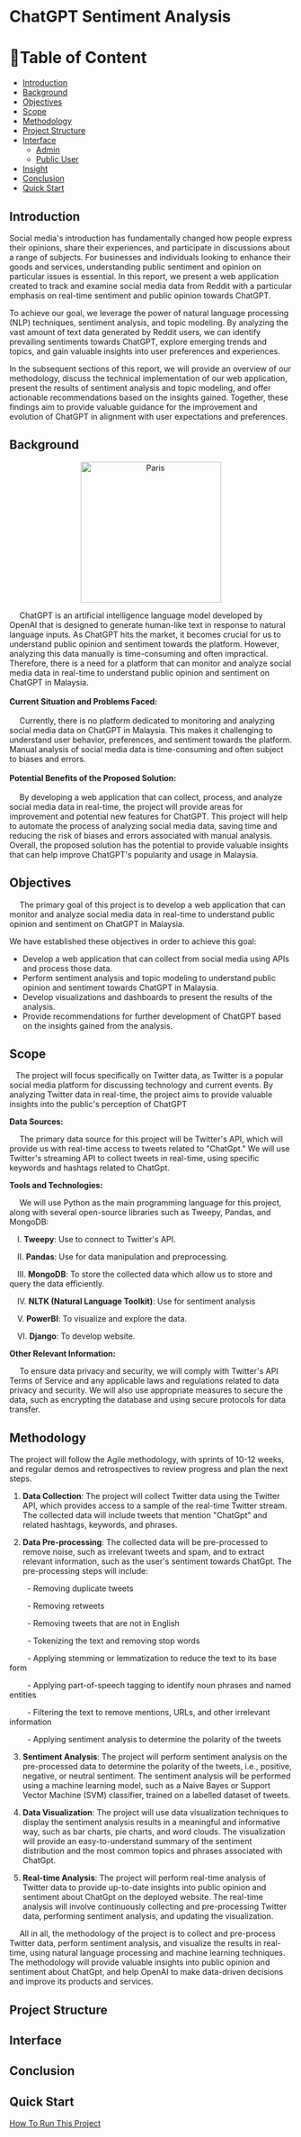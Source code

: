 <h1>ChatGPT Sentiment Analysis</h1>


# 📝Table of Content
- [Introduction](#introduction)
- [Background](#background)
- [Objectives](#objectives)
- [Scope](#scope)
- [Methodology](#methodology)
- [Project Structure](#project-structure)
- [Interface](#interface)
  - [Admin](#admin)
  - [Public User](#public-user)
- [Insight](#insight)
- [Conclusion](#conclusion)
- [Quick Start](#quick-start)


## Introduction

Social media's introduction has fundamentally changed how people express their opinions, share their experiences, and participate in discussions about a range of subjects. For businesses and individuals looking to enhance their goods and services, understanding public sentiment and opinion on particular issues is essential. In this report, we present a web application created to track and examine social media data from Reddit with a particular emphasis on real-time sentiment and public opinion towards ChatGPT.

To achieve our goal, we leverage the power of natural language processing (NLP) techniques, sentiment analysis, and topic modeling. By analyzing the vast amount of text data generated by Reddit users, we can identify prevailing sentiments towards ChatGPT, explore emerging trends and topics, and gain valuable insights into user preferences and experiences.

In the subsequent sections of this report, we will provide an overview of our methodology, discuss the technical implementation of our web application, present the results of sentiment analysis and topic modeling, and offer actionable recommendations based on the insights gained. Together, these findings aim to provide valuable guidance for the improvement and evolution of ChatGPT in alignment with user expectations and preferences.

## Background
<p align="center">
<img src="https://user-images.githubusercontent.com/97009588/228268824-9dc3aa13-493f-4002-b3d4-a82322902244.png" alt="Paris" height="250"></img>
</p>
&ensp;&ensp; ChatGPT is an artificial intelligence language model developed by OpenAI that is designed to generate human-like text in response to natural language inputs. As ChatGPT hits the market, it becomes crucial for us to understand public opinion and sentiment towards the platform. However, analyzing this data manually is time-consuming and often impractical. Therefore, there is a need for a platform that can monitor and analyze social media data in real-time to understand public opinion and sentiment on ChatGPT in Malaysia.
<br><br>
<b>Current Situation and Problems Faced:</b><br><br>
&ensp;&ensp; Currently, there is no platform dedicated to monitoring and analyzing social media data on ChatGPT in Malaysia. This makes it challenging to understand user behavior, preferences, and sentiment towards the platform. Manual analysis of social media data is time-consuming and often subject to biases and errors.
<br><br>
<b>Potential Benefits of the Proposed Solution:</b><br><br>
&ensp;&ensp; By developing a web application that can collect, process, and analyze social media data in real-time, the project will provide areas for improvement and potential new features for ChatGPT. This project will help to automate the process of analyzing social media data, saving time and reducing the risk of biases and errors associated with manual analysis. Overall, the proposed solution has the potential to provide valuable insights that can help improve ChatGPT's popularity and usage in Malaysia.

## Objectives
&ensp;&ensp; The primary goal of this project is to develop a web application that can monitor and analyze social media data in real-time to understand public opinion and sentiment on ChatGPT in Malaysia.

We have established these objectives in order to achieve this goal:


- Develop a web application that can collect from social media using APIs and process those data.
- Perform sentiment analysis and topic modeling to understand public opinion and sentiment towards ChatGPT in Malaysia. 
- Develop visualizations and dashboards to present the results of the analysis.
- Provide recommendations for further development of ChatGPT based on the insights gained from the analysis.

## Scope
&ensp; The project will focus specifically on Twitter data, as Twitter is a popular social media platform for discussing technology and current events. By analyzing Twitter data in real-time, the project aims to provide valuable insights into the public's perception of ChatGPT

<b>Data Sources:</b>

&ensp;&ensp; The primary data source for this project will be Twitter's API, which will provide us with real-time access to tweets related to "ChatGpt." We will use Twitter's streaming API to collect tweets in real-time, using specific keywords and hashtags related to ChatGpt.

<b>Tools and Technologies:</b>

&ensp;&ensp; We will use Python as the main programming language for this project, along with several open-source libraries such as Tweepy, Pandas, and MongoDB:

&ensp;&ensp;I.	**Tweepy**: Use to connect to Twitter's API.

&ensp;&ensp;II.	**Pandas**: Use for data manipulation and preprocessing. 

&ensp;&ensp;III. **MongoDB**:  To store the collected data which allow us to store and query the data efficiently.

&ensp;&ensp;IV.	**NLTK (Natural Language Toolkit)**: Use for sentiment analysis

&ensp;&ensp;V.	**PowerBI**: To visualize and explore the data.

&ensp;&ensp;VI.	**Django**: To develop website.

<b>Other Relevant Information:</b>

&ensp;&ensp; To ensure data privacy and security, we will comply with Twitter's API Terms of Service and any applicable laws and regulations related to data privacy and security. We will also use appropriate measures to secure the data, such as encrypting the database and using secure protocols for data transfer.


## Methodology
The project will follow the Agile methodology, with sprints of 10-12 weeks, and regular demos and retrospectives to review progress and plan the next steps.

1. **Data Collection**: The project will collect Twitter data using the Twitter API, which provides access to a sample of the real-time Twitter stream. The collected data will include tweets that mention "ChatGpt" and related hashtags, keywords, and phrases.

2. **Data Pre-processing**: The collected data will be pre-processed to remove noise, such as irrelevant tweets and spam, and to extract relevant information, such as the user's sentiment towards ChatGpt. The pre-processing steps will include:

 &ensp;&ensp;&ensp;&ensp; -	Removing duplicate tweets
  
 &ensp;&ensp;&ensp;&ensp; -	Removing retweets
  
 &ensp;&ensp;&ensp;&ensp; -	Removing tweets that are not in English
  
 &ensp;&ensp;&ensp;&ensp; -	Tokenizing the text and removing stop words
  
 &ensp;&ensp;&ensp;&ensp; -	Applying stemming or lemmatization to reduce the text to its base form
  
 &ensp;&ensp;&ensp;&ensp; -	Applying part-of-speech tagging to identify noun phrases and named entities
  
 &ensp;&ensp;&ensp;&ensp; -	Filtering the text to remove mentions, URLs, and other irrelevant information
  
 &ensp;&ensp;&ensp;&ensp; -	Applying sentiment analysis to determine the polarity of the tweets

3. **Sentiment Analysis**: The project will perform sentiment analysis on the pre-processed data to determine the polarity of the tweets, i.e., positive, negative, or neutral sentiment. The sentiment analysis will be performed using a machine learning model, such as a Naive Bayes or Support Vector Machine (SVM) classifier, trained on a labelled dataset of tweets.

4. **Data Visualization**: The project will use data visualization techniques to display the sentiment analysis results in a meaningful and informative way, such as bar charts, pie charts, and word clouds. The visualization will provide an easy-to-understand summary of the sentiment distribution and the most common topics and phrases associated with ChatGpt.

5. **Real-time Analysis**: The project will perform real-time analysis of Twitter data to provide up-to-date insights into public opinion and sentiment about ChatGpt on the deployed website. The real-time analysis will involve continuously collecting and pre-processing Twitter data, performing sentiment analysis, and updating the visualization.

&ensp;&ensp; All in all, the methodology of the project is to collect and pre-process Twitter data, perform sentiment analysis, and visualize the results in real-time, using natural language processing and machine learning techniques. The methodology will provide valuable insights into public opinion and sentiment about ChatGpt, and help OpenAI to make data-driven decisions and improve its products and services.

## Project Structure


## Interface


## Conclusion


## Quick Start
[How To Run This Project](https://github.com/drshahizan/special-topic-data-engineering/blob/main/project/submission/Regex/regex/README.md)
